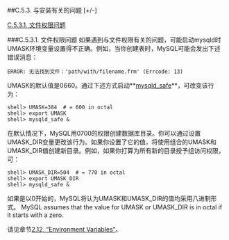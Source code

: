 ##C.5.3. 与安装有关的问题
[+/-]

[C.5.3.1. 文件权限问题][C.05.03.01]

[C.05.03.01]:./C.05.03_Installation-Related_Issues.md#C.05.03.01


###C.5.3.1. 文件权限问题
如果遇到与文件权限有关的问题，可能启动mysqld时UMASK环境变量设置得不正确。例如，当你创建表时，MySQL可能会发出下述错误消息：

	ERROR: 无法找到文件：'path/with/filename.frm' (Errcode: 13)

UMASK的默认值是0660。通过下述方式启动**[mysqld\_safe][mysqld_safe]**，可改变该行为：

	shell> UMASK=384  # = 600 in octal
	shell> export UMASK
	shell> mysqld_safe &

在默认情况下，MySQL用0700的权限创建数据库目录。你可以通过设置UMASK\_DIR变量更改该行为。如果你设置了它的值，将使用组合的UMASK和UMASK\_DIR值创建新目录。例如，如果你打算为所有新的目录授予组访问权限，可：

	shell> UMASK_DIR=504  # = 770 in octal
	shell> export UMASK_DIR
	shell> mysqld_safe &
如果是以0开始的，MySQL将认为UMASK和UMASK\_DIR的值均采用八进制形式。
MySQL assumes that the value for UMASK or UMASK_DIR is in octal if it starts with a zero.

请见章节[2.12, “Environment Variables”][02.12.00]。

[mysqld_safe]:../Chapter_04/04.03.02_mysqld_safe_MySQL_Server_Startup_Script.md
[02.12.00]:../Chapter_02/02.12.00_Environment_Variables.md